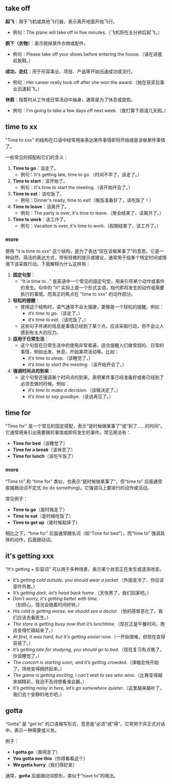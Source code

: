 ## take off

**起飞**：用于飞机或其他飞行器，表示离开地面开始飞行。

- 例句：The plane will take off in five minutes.（飞机将在五分钟后起飞。）

**脱下（衣物）**：表示脱掉某件衣物或配件。

- 例句：Please take off your shoes before entering the house.（请在进屋前脱鞋。）

**成功、走红**：用于形容事业、项目、产品等开始迅速成功或流行。

- 例句：Her career really took off after she won the award.（她在获奖后事业迅速起飞。）

**休假**：指暂时从工作或日常活动中抽身，通常是为了休息或度假。

- 例句：I'm going to take a few days off next week.（我打算下周请几天假。）

## time to xx

"Time to xxx" 的结构在口语中经常用来表达某件事情即将开始或是该做某件事情了。

一些常见的搭配和它们的含义：

1. **Time to go**：该走了。
   - 例句：It's getting late, time to go.（时间不早了，该走了。）
2. **Time to start**：该开始了。
   - 例句：It's time to start the meeting.（该开始开会了。）
3. **Time to eat**：该吃饭了。
   - 例句：Dinner's ready, time to eat!（晚饭准备好了，该吃饭了！）
4. **Time to leave**：该离开了。
   - 例句：The party is over, it's time to leave.（聚会结束了，该离开了。）
5. **Time to work**：该工作了。
   - 例句：Vacation is over, it's time to work.（假期结束了，该工作了。）

### more

使用 “it is time to xxx” 这个结构，是为了表达“现在该做某事了”的意思。它是一种自然、简洁的表达方式，带有轻微的提示或建议，通常用于指某个特定时间或情境下该采取行动。下面解释为什么这样用：

1. **固定句型**：
   - “It is time to…” 是英语中一个常见的固定句型，用来引导某个动作或事件的发生。句中的 "it" 实际上是一个形式主语，指代即将发生的动作或需要执行的事情，而真正的焦点在 "time to xxx" 的动作部分。
2. **轻松的提醒**：
   - 使用这个结构时，语气通常不会太强硬，更像是一个轻松的提醒。例如：
     - *It’s time to go.*（该走了。）
     - *It’s time to eat.*（该吃饭了。）
   - 这些句子传递的信息是事情已经到了某个点，应该采取行动，但不会让人感到有太大的压力。
3. **适用于日常生活**：
   - 这个句型在日常生活中的使用非常普遍，适合提醒人们做常规的、日常的事情，例如出发、休息、开始某项活动等。比如：
     - *It’s time to sleep.*（该睡觉了。）
     - *It’s time to start the meeting.*（该开始开会了。）
4. **强调时间点的到来**：
   - 这个句型还强调某个时间点的到来，表明某件事已经准备好或者已经到了必须去做的时候。例如：
     - *It’s time to make a decision.*（该做决定了。）
     - *It’s time to say goodbye.*（该说再见了。）

## time for

“Time for” 是一个常见的固定搭配，表示“是时候做某事了”或“到了……的时间”。它通常用来引出需要做的事情或即将发生的事件。常见用法有：

- **Time for bed**（该睡觉了）
- **Time for a break**（该休息了）
- **Time for lunch**（该吃午饭了）

### more

“Time to” 和 “time for” 类似，也表示“是时候做某事了”，但“time to” 后面通常直接跟动词不定式 (to do something)。它强调马上要进行的动作或活动。

常见例子：

- **Time to go**（是时候走了）
- **Time to eat**（是时候吃饭了）
- **Time to get up**（是时候起床了）

相比之下，“time for” 后面通常跟名词（如“Time for bed”），而“time to” 强调具体的动作，后面跟动词。

## it's getting xxx

“It's getting + 形容词” 可以用于多种场景，表示某个状态正在发生或逐渐改变。

- *It’s getting cold outside, you should wear a jacket.*（外面变冷了，你应该穿件外套。）
- *It’s getting dark, let’s head back home.*（天快黑了，我们回家吧。）
- *Don't worry, it's getting better with time.*（别担心，情况会随着时间好转。）
- *His cold is getting worse, we should see a doctor.*（他的感冒恶化了，我们应该去看医生。）
- *The store is getting busy now that it’s lunchtime.*（现在正是午餐时间，商店变得忙碌起来了。）
- *At first, it was hard, but it's getting easier now.*（一开始很难，但现在变得容易了。）
- *It’s getting late for studying, you should go to bed.*（现在复习有点晚了，你该睡觉了。）
- *The concert is starting soon, and it’s getting crowded.*（演唱会快开始了，场地变得拥挤起来。）
- *The game is getting exciting, I can’t wait to see who wins.*（比赛变得越来越精彩，我迫不及待想看谁会赢。）
- *It’s getting noisy in here, let’s go somewhere quieter.*（这里越来越吵了，我们去个安静的地方吧。）

## gotta

“Gotta” 是 “got to” 的口语缩写形式，意思是“必须”或“得”。它常用于非正式对话中，表示一种需要或义务。

例子：

- **I gotta go**（我得走了）
- **You gotta see this**（你得看看这个）
- **We gotta hurry**（我们得赶紧）

通常，**gotta** 后面跟动词原形，类似于“have to”的用法。